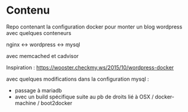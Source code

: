 # Contenu

Repo contenant la configuration docker pour monter un blog wordpress avec quelques conteneurs

nginx <-> wordpress <-> mysql

avec memcached et cadvisor

Inspiration : https://wooster.checkmy.ws/2015/10/wordpress-docker

avec quelques modifications dans la configuration mysql :

- passage à mariadb
- avec un build spécifique suite au pb de droits lié à OSX / docker-machine / boot2docker 
